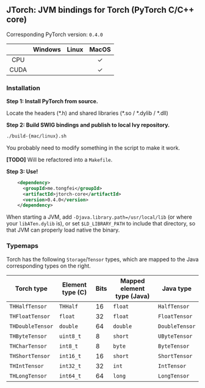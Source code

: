 ## JTorch: JVM bindings for Torch (PyTorch C/C++ core)

Corresponding PyTorch version: `0.4.0`

|      | Windows | Linux | MacOS |
|:----:|:-------:|:-----:|:-----:|
| CPU  |         |       |   ✓   |
| CUDA |         |       |   ✓   |

### Installation

**Step 1: Install PyTorch from source.**

Locate the headers (\*.h) and shared libraries (\*.so / \*.dylib / \*.dll)

**Step 2: Build SWIG bindings and publish to local Ivy repository.**
```sh
./build-{mac/linux}.sh
```
You probably need to modify something in the script to make it work.

**[TODO]** Will be refactored into a `Makefile`.


**Step 3: Use!**
```xml
    <dependency>
      <groupId>me.tongfei</groupId>
      <artifactId>jtorch-core</artifactId>
      <version>0.4.0</version>
    </dependency>
```

When starting a JVM, add `-Djava.library.path=/usr/local/lib` (or where your `libATen.dylib` is), 
or set `$LD_LIBRARY_PATH` to include that directory, so that JVM can properly load native the binary.

### Typemaps

Torch has the following `Storage`/`Tensor` types, which are mapped to the Java corresponding types on the right.

| Torch type      | Element type (C) | Bits | Mapped element type (Java)  | Java type     |
|-----------------|------------------|------|-----------------------------|---------------|
|`THHalfTensor`   |`THHalf`          | 16   |`float`                      |`HalfTensor`   |
|`THFloatTensor`  |`float`           | 32   |`float`                      |`FloatTensor`  |
|`THDoubleTensor` |`double`          | 64   |`double`                     |`DoubleTensor` |
|`THByteTensor`   |`uint8_t`         | 8    |`short`                      |`UByteTensor`  |
|`THCharTensor`   |`int8_t`          | 8    |`byte`                       |`ByteTensor`   |
|`THShortTensor`  |`int16_t`         | 16   |`short`                      |`ShortTensor`  |
|`THIntTensor`    |`int32_t`         | 32   |`int`                        |`IntTensor`    |
|`THLongTensor`   |`int64_t`         | 64   |`long`                       |`LongTensor`   |

